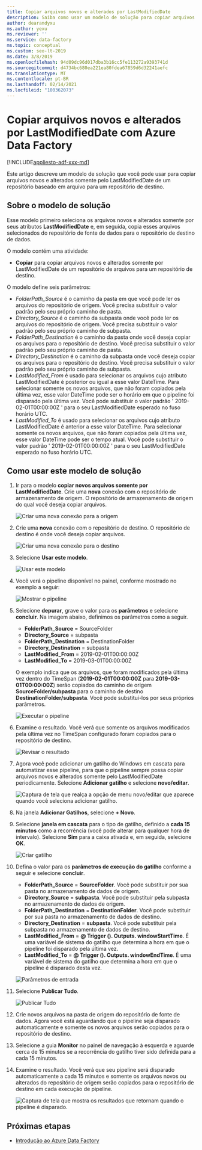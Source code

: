```yaml
---
title: Copiar arquivos novos e alterados por LastModifiedDate
description: Saiba como usar um modelo de solução para copiar arquivos novos e alterados por LastModifiedDate com Azure Data Factory.
author: dearandyxu
ms.author: yexu
ms.reviewer: ''
ms.service: data-factory
ms.topic: conceptual
ms.custom: seo-lt-2019
ms.date: 3/8/2019
ms.openlocfilehash: 94d09dc96d017dba3b16cc5fe113272a9393741d
ms.sourcegitcommit: d4734bc680ea221ea80fdea67859d6d32241aefc
ms.translationtype: MT
ms.contentlocale: pt-BR
ms.lasthandoff: 02/14/2021
ms.locfileid: "100362073"
---
```

# <a name="copy-new-and-changed-files-by-lastmodifieddate-with-azure-data-factory"></a>Copiar arquivos novos e alterados por LastModifiedDate com Azure Data Factory

[!INCLUDE[appliesto-adf-xxx-md](includes/appliesto-adf-xxx-md.md)]

Este artigo descreve um modelo de solução que você pode usar para copiar arquivos novos e alterados somente pelo LastModifiedDate de um repositório baseado em arquivo para um repositório de destino. 

## <a name="about-this-solution-template"></a>Sobre o modelo de solução

Esse modelo primeiro seleciona os arquivos novos e alterados somente por seus atributos **LastModifiedDate** e, em seguida, copia esses arquivos selecionados do repositório de fonte de dados para o repositório de destino de dados.

O modelo contém uma atividade:
- **Copiar** para copiar arquivos novos e alterados somente por LastModifiedDate de um repositório de arquivos para um repositório de destino.

O modelo define seis parâmetros:
-  *FolderPath_Source* é o caminho da pasta em que você pode ler os arquivos do repositório de origem. Você precisa substituir o valor padrão pelo seu próprio caminho de pasta.
-  *Directory_Source* é o caminho da subpasta onde você pode ler os arquivos do repositório de origem. Você precisa substituir o valor padrão pelo seu próprio caminho de subpasta.
-  *FolderPath_Destination* é o caminho da pasta onde você deseja copiar os arquivos para o repositório de destino. Você precisa substituir o valor padrão pelo seu próprio caminho de pasta.
-  *Directory_Destination* é o caminho da subpasta onde você deseja copiar os arquivos para o repositório de destino. Você precisa substituir o valor padrão pelo seu próprio caminho de subpasta.
-  *LastModified_From* é usado para selecionar os arquivos cujo atributo LastModifiedDate é posterior ou igual a esse valor DateTime.  Para selecionar somente os novos arquivos, que não foram copiados pela última vez, esse valor DateTime pode ser o horário em que o pipeline foi disparado pela última vez. Você pode substituir o valor padrão ' 2019-02-01T00:00:00Z ' para o seu LastModifiedDate esperado no fuso horário UTC. 
-  *LastModified_To* é usado para selecionar os arquivos cujo atributo LastModifiedDate é anterior a esse valor DateTime. Para selecionar somente os novos arquivos, que não foram copiados pela última vez, esse valor DateTime pode ser o tempo atual.  Você pode substituir o valor padrão ' 2019-02-01T00:00:00Z ' para o seu LastModifiedDate esperado no fuso horário UTC. 

## <a name="how-to-use-this-solution-template"></a>Como usar este modelo de solução

1. Ir para o modelo **copiar novos arquivos somente por LastModifiedDate**. Crie uma **nova** conexão com o repositório de armazenamento de origem. O repositório de armazenamento de origem do qual você deseja copiar arquivos.

    ![Criar uma nova conexão para a origem](media/solution-template-copy-new-files-lastmodifieddate/copy-new-files-lastmodifieddate1.png)
    
2. Crie uma **nova** conexão com o repositório de destino. O repositório de destino é onde você deseja copiar arquivos. 

    ![Criar uma nova conexão para o destino](media/solution-template-copy-new-files-lastmodifieddate/copy-new-files-lastmodifieddate3.png)

3. Selecione **Usar este modelo**.

    ![Usar este modelo](media/solution-template-copy-new-files-lastmodifieddate/copy-new-files-lastmodifieddate4.png)
    
4. Você verá o pipeline disponível no painel, conforme mostrado no exemplo a seguir:

    ![Mostrar o pipeline](media/solution-template-copy-new-files-lastmodifieddate/copy-new-files-lastmodifieddate5.png)

5. Selecione **depurar**, grave o valor para os **parâmetros** e selecione **concluir**.  Na imagem abaixo, definimos os parâmetros como a seguir.
   - **FolderPath_Source** = SourceFolder
   - **Directory_Source** = subpasta
   - **FolderPath_Destination** = DestinationFolder
   - **Directory_Destination** = subpasta
   - **LastModified_From** = 2019-02-01T00:00:00Z
   - **LastModified_To** = 2019-03-01T00:00:00Z
    
    O exemplo indica que os arquivos, que foram modificados pela última vez dentro do TimeSpan (**2019-02-01T00:00:00Z** para **2019-03-01T00:00:00Z**) serão copiados do caminho de origem **SourceFolder/subpasta** para o caminho de destino **DestinationFolder/subpasta**.  Você pode substituí-los por seus próprios parâmetros.

    ![Executar o pipeline](media/solution-template-copy-new-files-lastmodifieddate/copy-new-files-lastmodifieddate6.png)

6. Examine o resultado. Você verá que somente os arquivos modificados pela última vez no TimeSpan configurado foram copiados para o repositório de destino.

    ![Revisar o resultado](media/solution-template-copy-new-files-lastmodifieddate/copy-new-files-lastmodifieddate7.png)
    
7. Agora você pode adicionar um gatilho do Windows em cascata para automatizar esse pipeline, para que o pipeline sempre possa copiar arquivos novos e alterados somente pelo LastModifiedDate periodicamente.  Selecione **Adicionar gatilho** e selecione **novo/editar**.

    ![Captura de tela que realça a opção de menu novo/editar que aparece quando você seleciona adicionar gatilho.](media/solution-template-copy-new-files-lastmodifieddate/copy-new-files-lastmodifieddate8.png)
    
8. Na janela **Adicionar Gatilhos**, selecione **+ Novo**.

9. Selecione **janela em cascata** para o tipo de gatilho, definido a **cada 15 minutos** como a recorrência (você pode alterar para qualquer hora de intervalo). Selecione **Sim** para a caixa ativada e, em seguida, selecione **OK**.

    ![Criar gatilho](media/solution-template-copy-new-files-lastmodifieddate/copy-new-files-lastmodifieddate10.png)    
    
10. Defina o valor para os **parâmetros de execução do gatilho** conforme a seguir e selecione **concluir**.
    - **FolderPath_Source**  =  **SourceFolder**.  Você pode substituir por sua pasta no armazenamento de dados de origem.
    - **Directory_Source**  =  **subpasta**.  Você pode substituir pela subpasta no armazenamento de dados de origem.
    - **FolderPath_Destination**  =  **DestinationFolder**.  Você pode substituir por sua pasta no armazenamento de dados de destino.
    - **Directory_Destination**  =  **subpasta**.  Você pode substituir pela subpasta no armazenamento de dados de destino.
    - **LastModified_From**  =   **\@ Trigger (). Outputs. windowStartTime**.  É uma variável de sistema do gatilho que determina a hora em que o pipeline foi disparado pela última vez.
    - **LastModified_To**  =  **\@ Trigger (). Outputs. windowEndTime**.  É uma variável de sistema do gatilho que determina a hora em que o pipeline é disparado desta vez.
    
    ![Parâmetros de entrada](media/solution-template-copy-new-files-lastmodifieddate/copy-new-files-lastmodifieddate11.png)
    
11. Selecione **Publicar Tudo**.
    
    ![Publicar Tudo](media/solution-template-copy-new-files-lastmodifieddate/copy-new-files-lastmodifieddate12.png)

12. Crie novos arquivos na pasta de origem do repositório de fonte de dados.  Agora você está aguardando que o pipeline seja disparado automaticamente e somente os novos arquivos serão copiados para o repositório de destino.

13. Selecione a guia **Monitor** no painel de navegação à esquerda e aguarde cerca de 15 minutos se a recorrência do gatilho tiver sido definida para a cada 15 minutos. 

14. Examine o resultado. Você verá que seu pipeline será disparado automaticamente a cada 15 minutos e somente os arquivos novos ou alterados do repositório de origem serão copiados para o repositório de destino em cada execução de pipeline.

    ![Captura de tela que mostra os resultados que retornam quando o pipeline é disparado.](media/solution-template-copy-new-files-lastmodifieddate/copy-new-files-lastmodifieddate15.png)
    
## <a name="next-steps"></a>Próximas etapas

- [Introdução ao Azure Data Factory](introduction.md)
